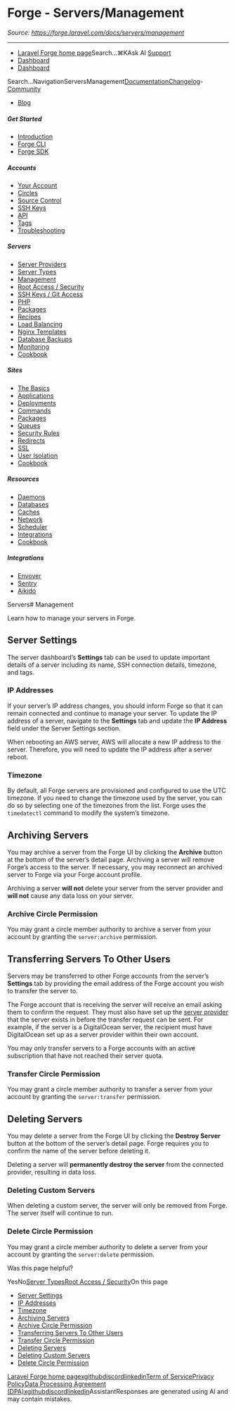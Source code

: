 # Forge - Servers/Management

*Source: https://forge.laravel.com/docs/servers/management*

---

- [Laravel Forge home page](https://forge.laravel.com)Search...⌘KAsk AI
[Support](/cdn-cgi/l/email-protection#13757c617476537f72617265767f3d707c7e)
- [Dashboard](https://forge.laravel.com)
- [Dashboard](https://forge.laravel.com)

Search...NavigationServersManagement[Documentation](/docs/introduction)[Changelog](/docs/changelog/changelog)- [Community](https://discord.com/invite/laravel)
- [Blog](https://blog.laravel.com/forge)
##### Get Started

- [Introduction](/docs/introduction)
- [Forge CLI](/docs/cli)
- [Forge SDK](/docs/sdk)

##### Accounts

- [Your Account](/docs/accounts/your-account)
- [Circles](/docs/accounts/circles)
- [Source Control](/docs/accounts/source-control)
- [SSH Keys](/docs/accounts/ssh)
- [API](/docs/accounts/api)
- [Tags](/docs/accounts/tags)
- [Troubleshooting](/docs/accounts/cookbook)

##### Servers

- [Server Providers](/docs/servers/providers)
- [Server Types](/docs/servers/types)
- [Management](/docs/servers/management)
- [Root Access / Security](/docs/servers/provisioning-process)
- [SSH Keys / Git Access](/docs/servers/ssh)
- [PHP](/docs/servers/php)
- [Packages](/docs/servers/packages)
- [Recipes](/docs/servers/recipes)
- [Load Balancing](/docs/servers/load-balancing)
- [Nginx Templates](/docs/servers/nginx-templates)
- [Database Backups](/docs/servers/backups)
- [Monitoring](/docs/servers/monitoring)
- [Cookbook](/docs/servers/cookbook)

##### Sites

- [The Basics](/docs/sites/the-basics)
- [Applications](/docs/sites/applications)
- [Deployments](/docs/sites/deployments)
- [Commands](/docs/sites/commands)
- [Packages](/docs/sites/packages)
- [Queues](/docs/sites/queues)
- [Security Rules](/docs/sites/security-rules)
- [Redirects](/docs/sites/redirects)
- [SSL](/docs/sites/ssl)
- [User Isolation](/docs/sites/user-isolation)
- [Cookbook](/docs/sites/cookbook)

##### Resources

- [Daemons](/docs/resources/daemons)
- [Databases](/docs/resources/databases)
- [Caches](/docs/resources/caches)
- [Network](/docs/resources/network)
- [Scheduler](/docs/resources/scheduler)
- [Integrations](/docs/resources/integrations)
- [Cookbook](/docs/resources/cookbook)

##### Integrations

- [Envoyer](/docs/integrations/envoyer)
- [Sentry](/docs/integrations/sentry)
- [Aikido](/docs/integrations/aikido)

Servers# Management

Learn how to manage your servers in Forge.

## [​](#server-settings)Server Settings

The server dashboard’s **Settings** tab can be used to update important details of a server including its name, SSH connection details, timezone, and tags.

### [​](#ip-addresses)IP Addresses

If your server’s IP address changes, you should inform Forge so that it can remain connected and continue to manage your server. To update the IP address of a server, navigate to the **Settings** tab and update the **IP Address** field under the Server Settings section.

When rebooting an AWS server, AWS will allocate a new IP address to the server. Therefore, you will need to update the IP address after a server reboot.

### [​](#timezone)Timezone

By default, all Forge servers are provisioned and configured to use the UTC timezone. If you need to change the timezone used by the server, you can do so by selecting one of the timezones from the list. Forge uses the `timedatectl` command to modify the system’s timezone.

## [​](#archiving-servers)Archiving Servers

You may archive a server from the Forge UI by clicking the **Archive** button at the bottom of the server’s detail page. Archiving a server will remove Forge’s access to the server. If necessary, you may reconnect an archived server to Forge via your Forge account profile.

Archiving a server **will not** delete your server from the server provider and **will not** cause any data loss on your server.

### [​](#archive-circle-permission)Archive Circle Permission

You may grant a circle member authority to archive a server from your account by granting the `server:archive` permission.

## [​](#transferring-servers-to-other-users)Transferring Servers To Other Users

Servers may be transferred to other Forge accounts from the server’s **Settings** tab by providing the email address of the Forge account you wish to transfer the server to.

The Forge account that is receiving the server will receive an email asking them to confirm the request. They must also have set up the [server provider](/docs/servers/providers) that the server exists in before the transfer request can be sent. For example, if the server is a DigitalOcean server, the recipient must have DigitalOcean set up as a server provider within their own account.

You may only transfer servers to a Forge accounts with an active subscription that have not reached their server quota.

### [​](#transfer-circle-permission)Transfer Circle Permission

You may grant a circle member authority to transfer a server from your account by granting the `server:transfer` permission.

## [​](#deleting-servers)Deleting Servers

You may delete a server from the Forge UI by clicking the **Destroy Server** button at the bottom of the server’s detail page. Forge requires you to confirm the name of the server before deleting it.

Deleting a server will **permanently destroy the server** from the connected provider, resulting in data loss.

### [​](#deleting-custom-servers)Deleting Custom Servers

When deleting a custom server, the server will only be removed from Forge. The server itself will continue to run.

### [​](#delete-circle-permission)Delete Circle Permission

You may grant a circle member authority to delete a server from your account by granting the `server:delete` permission.

Was this page helpful?

YesNo[Server Types](/docs/servers/types)[Root Access / Security](/docs/servers/provisioning-process)On this page
- [Server Settings](#server-settings)
- [IP Addresses](#ip-addresses)
- [Timezone](#timezone)
- [Archiving Servers](#archiving-servers)
- [Archive Circle Permission](#archive-circle-permission)
- [Transferring Servers To Other Users](#transferring-servers-to-other-users)
- [Transfer Circle Permission](#transfer-circle-permission)
- [Deleting Servers](#deleting-servers)
- [Deleting Custom Servers](#deleting-custom-servers)
- [Delete Circle Permission](#delete-circle-permission)

[Laravel Forge home page](https://forge.laravel.com)[x](https://x.com/laravelphp)[github](https://github.com/laravel)[discord](https://discord.com/invite/laravel)[linkedin](https://linkedin.com/company/laravel)[Term of Service](https://forge.laravel.com/terms-of-service)[Privacy Policy](https://forge.laravel.com/privacy-policy)[Data Processing Agreement (DPA)](https://forge.laravel.com/data-processing-agreement)[x](https://x.com/laravelphp)[github](https://github.com/laravel)[discord](https://discord.com/invite/laravel)[linkedin](https://linkedin.com/company/laravel)AssistantResponses are generated using AI and may contain mistakes.